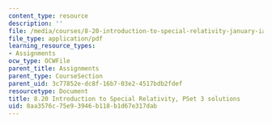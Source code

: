 ```yaml
---
content_type: resource
description: ''
file: /media/courses/8-20-introduction-to-special-relativity-january-iap-2021/8aa3576c75e93946b118b1d67e317dab_MIT8_20iap21_pset3_soln.pdf
file_type: application/pdf
learning_resource_types:
- Assignments
ocw_type: OCWFile
parent_title: Assignments
parent_type: CourseSection
parent_uid: 3c77852e-dc8f-16b7-03e2-4517bdb2fdef
resourcetype: Document
title: 8.20 Introduction to Special Relativity, PSet 3 solutions
uid: 8aa3576c-75e9-3946-b118-b1d67e317dab
---
```

